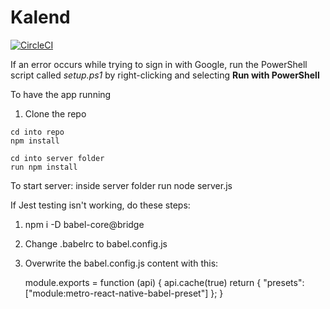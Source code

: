 # Kalend

[![CircleCI](https://circleci.com/gh/CDH-Studio/Kalend.svg?style=svg)](https://circleci.com/gh/CDH-Studio/Kalend)

If an error occurs while trying to sign in with Google, run the PowerShell script called *setup.ps1* by right-clicking and selecting **Run with PowerShell**

To have the app running

1. Clone the repo

```
cd into repo
npm install
```

```
cd into server folder
run npm install
```

To start server:
inside server folder run node server.js

If Jest testing isn't working, do these steps:
1. npm i -D babel-core@bridge

2. Change .babelrc to babel.config.js

3. Overwrite the babel.config.js content with this:

	module.exports = function (api) {
  	    api.cache(true)
  	    return {
    	        "presets": ["module:metro-react-native-babel-preset"]
  	    };
	}
